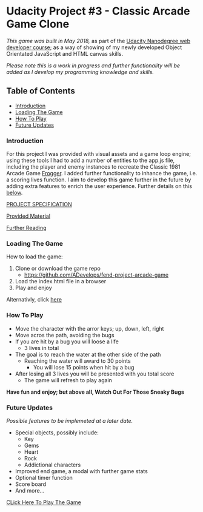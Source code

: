 # Udacity Project #3 - Classic Arcade Game Clone

*This game was built in May 2018,* as part of the [Udacity Nanodegree web developer course](https://eu.udacity.com/course/front-end-web-developer-nanodegree--nd001); as a way of showing of my newly developed Object Orientated JavaScript and HTML canvas skills.

*Please note this is a work in progress and further functionality will be added as I develop my programming knowledge and skills.*

## Table of Contents

* [Introduction](#introduction)
* [Loading The Game](#loading-the-game)
* [How To Play](#how-to-play)
* [Future Updates](#future-updates)

### **Introduction**

For this project I was provided with visual assets and a game loop engine; using these tools I had to add a number of entities to the app.js file, including the player and enemy instances to recreate the Classic 1981 Arcade Game [Frogger](https://en.wikipedia.org/wiki/Frogger).
I added further functionality to inhance the game, i.e. a scoring lives function. I aim to develop this game further in the future by adding extra features to enrich the user experience. Further details on this [below](#future-updates).

[PROJECT SPECIFICATION](https://review.udacity.com/?_ga=1.242571394.1230547285.1451946706#!/rubrics/15/view)

[Provided Material](https://www.google.com/url?q=https://github.com/udacity/frontend-nanodegree-arcade-game&sa=D&ust=1496438325981000&usg=AFQjCNHZChhjotWSnxbqtSYsHnkg_jEkog_)

[Further Reading](https://docs.google.com/document/d/1v01aScPjSWCCWQLIpFqvg3-vXLH2e8_SZQKC8jNO0Dc/pub?embedded=true)

### **Loading The Game**

How to load the game:

1. Clone or download the game repo
    * https://github.com/ADevelops/fend-project-arcade-game
2. Load the index.html file in a browser
3. Play and enjoy

Alternativly, click [here](https://github.com/ADevelops/fend-project-arcade-game)

### **How To Play**

* Move the character with the arror keys; up, down, left, right
* Move acros the path, avoiding the bugs
* If you are hit by a bug you will loose a life
    * 3 lives in total
* The goal is to reach the water at the other side of the path
    * Reaching the water will award to 30 points
        * You will lose 15 points when hit by a bug
* After losing all 3 lives you will be presented with you total score
    * The game will refresh to play again

**Have fun and enjoy; but above all, **Watch Out For Those Sneaky Bugs****

### **Future Updates**

*Possible features to be implemeted at a later date.*

* Special objects, possibly include:
    * Key
    * Gems
    * Heart
    * Rock
    * Addictional characters
* Improved end game, a modal with further game stats
* Optional timer function
* Score board
* And more...


[CLick Here To Play The Game](https://adevelops.github.io/fend-project-arcade-game/)